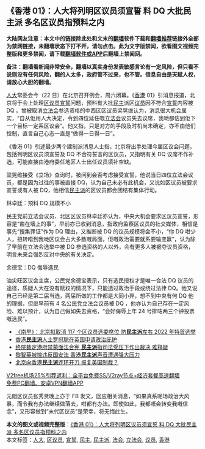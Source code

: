  <h2>《香港 01》：人大将列明区议员须宣誓 料 DQ 大批民主派 多名区议员指预料之内</h2> <p class="notice"><b>大陆网友注意：本文中的链接除此处和文末的<a href="https://github.com/bannedbook/fanqiang" >翻墙</a>软件下载和<a href="https://github.com/killgcd/justmysocks/blob/master/README.md">翻墙推荐</a>链接外全部为禁网链接，未翻墙状态下打不开，请勿点击。此为文字版禁闻，欲看图文视频完整版和更多禁闻，请下载<a href="https://github.com/bannedbook/fanqiang">翻墙软件或APP</a>后翻墙上禁闻网。</p><p>备注：翻墙看新闻非常安全，翻墙以真实身份发表敏感言论有一定风险，但只看不说则没有任何风险，翻的人太多，政府管不过来，也不管。信息自由是天赋人权，请放心大胆的翻墙。</b></p>  <div class="entry">  <p><a href="https://www.bannedbook.org/bnews/tag/%E4%BA%BA%E5%A4%A7/" class="st_tag internal_tag" rel="tag" title="标签 人大 下的日志">人大</a>常委会今（22 日）在北京召开例会，周六闭幕。《<a href="https://www.bannedbook.org/bnews/tag/%e9%a6%99%e6%b8%af/" class="st_tag internal_tag" rel="tag" title="标签 香港 下的日志">香港</a> 01》引消息报道，北京将于会上处理<a href="https://www.bannedbook.org/bnews/tag/%E5%8C%BA%E8%AE%AE%E5%91%98/" class="st_tag internal_tag" rel="tag" title="标签 区议员 下的日志">区议员</a><span class='wp_keywordlink'><a href="https://www.bannedbook.org/forum5/topic17.html" title="宣誓与预言" target="_blank">宣誓</a></span>问题，预料有大批<a href="https://www.bannedbook.org/bnews/tag/%e6%b0%91%e4%b8%bb/" class="st_tag internal_tag" rel="tag" title="标签 民主 下的日志">民主</a>派区<a href="https://www.bannedbook.org/bnews/tag/%e8%ae%ae%e5%91%98/" class="st_tag internal_tag" rel="tag" title="标签 议员 下的日志">议员</a>因不符合<a href="https://www.bannedbook.org/bnews/tag/%E5%AE%A3%E8%AA%93/" class="st_tag internal_tag" rel="tag" title="标签 宣誓 下的日志">宣誓</a>内容被 DQ 。曾被取消<a href="https://www.bannedbook.org/bnews/tag/%e7%ab%8b%e6%b3%95%e4%bc%9a/" class="st_tag internal_tag" rel="tag" title="标签 立法会 下的日志">立法会</a>参选资格的中西区区议员梁晃维认为，消息很大机会属实，“自从佢用人大决定，令到四位延任嘅立<a href="https://www.bannedbook.org/bnews/tag/%E6%B3%95%E4%BC%9A/" class="st_tag internal_tag" rel="tag" title="标签 法会 下的日志">法会</a>议员失去议席，我哋都估到佢下一个目标一定系区议会”。他又指，只是对方的手段及时机尚未确定，亦不由他们控制，直言自己心态一直是“做得一日得一日”。</p> <p>《香港 01》引述最少两个建制派消息人士指，北京将出手处理今届区议会问题，包括列明区议员须宣誓及 DQ 不合符誓言的区议员，又指明有关 DQ 议席不作补选，可能直接由港府委任地区人士出任议员填补空缺。</p>  <p>梁晃维接受《立场》查询时，被问到会否考虑接受宣誓，他说当日四位立法会议员，都是因为过往的事被直接 DQ，认为自己未必有此机会，又说如区议员被要求宣誓或有人被 DQ，他相信<a href="https://www.bannedbook.org/bnews/tag/%E6%B0%91%E4%B8%BB%E6%B4%BE/" class="st_tag internal_tag" rel="tag" title="标签 民主派 下的日志">民主派</a>的区议员都会团结有集体行动。</p> <p>林卓廷：预料 DQ 规模不小</p>  <p>民主党前立法会议员、北区区议员林卓廷亦认为，中央大机会要求区议员宣誓，形容是“凿在墙上的事”，早前亦已收到消息，指政府监察区议员的社交媒体，相信是事先“搜集罪证”作为 DQ 理由，又推断被 DQ 的议员规模将会不小，“你 DQ 咁少人，扭转唔到我哋区议会占大多数嘅局面，佢嘅政治需要就系要输变赢”，认为除了早前在立法会选举中被 DQ 参选资格的人以外，会有更多人被褫夺议员资格，明言未来会强烈反对中央的有关决定。</p> <p>余德宝：DQ 侮辱选民</p>  <p>油尖旺区议会主席，公民党余德宝表示，只有选民授权才是唯一合法 DQ 议员的途径，质疑人大在没有赋权的情况下，只能透过政治手段或绕过法律 DQ。他又说自己已经是第二届当选，两届所做的工作都是大同小异，想不到中央有何 DQ 他的理据，但继早前有 4 名公民党立法会议员被 DQ ，他亦认为自己存在一定风险、难以预计，认为自己假如失去资格，“会好侮辱上年 24 号排咗两三个钟投票嘅选民”。</p> <ul class='op-related-articles' title='相关阅读'> <li><a href='https://www.bannedbook.org/bnews/comments/20201223/1453073.html' target='_blank'>《南早》：北京拟取消 117 个区议员选委席位 防<b>民主派</b>左右 2022 年特首选举</a></li> <li><a href='https://www.bannedbook.org/bnews/cnnews/hknews/20201222/1452443.html' target='_blank'>香港<b>民主派</b>人士罗冠聪在英国申请政治庇护</a></li> <li><a href='https://www.bannedbook.org/bnews/cnnews/hknews/20201221/1452183.html' target='_blank'>终院裁定港府禁蒙面法合宪 <b>民主派</b>指司法受压下作出裁决 难释疑</a></li> <li><a href='https://www.bannedbook.org/bnews/headline/20201211/1445981.html' target='_blank'>黎智英被控违反国安法 香港<b>民主派</b>声音遭遇强大压力</a></li> <li><a href='https://www.bannedbook.org/bnews/baitai/20201209/1444847.html' target='_blank'>北京向香港<b>民主派</b>连环开刀 报复美国制裁？</a></li> </ul> <p class="texttj"> <a href="https://www.bannedbook.org/forum23/topic22702.html" target="_blank">V2free机场25%引荐返利：全平台免费SS/V2ray节点+经济套餐高速翻墙</a><br/> <a href="https://github.com/bannedbook/fanqiang/wiki/%E7%A6%81%E9%97%BB%E7%BD%91%E5%AE%89%E5%8D%93%E7%BF%BB%E5%A2%99%E6%96%B0%E9%97%BBAPP" target="_blank">免费PC翻墙、安卓VPN翻墙APP</a></p><p>元朗区议员张秀贤晚上亦于 FB 发文，回应相关消息，“如果真系呢场政治大风暴，而令我冇办法继续做落去，咁都冇办法。即使如此，我都唔会转变我嘅信念”，又形容做到“末代区议员”是荣幸，将无悔此生。</p><a name='sharetosocial'></a>       <div><b>本文的图文或视频完整版</b>：<a href='https://www.bannedbook.org/bnews/comments/20201223/1453071.html'>《香港 01》：人大将列明区议员须宣誓 料 DQ 大批民主派 多名区议员指预料之内</a></div>  </div><!--END ENTRY--> <div class="postfooter"> <div>本文标签：<a href="https://www.bannedbook.org/bnews/tag/%E4%BA%BA%E5%A4%A7/" rel="tag">人大</a>, <a href="https://www.bannedbook.org/bnews/tag/%E5%8C%BA%E8%AE%AE%E5%91%98/" rel="tag">区议员</a>, <a href="https://www.bannedbook.org/bnews/tag/%E5%AE%A3%E8%AA%93/" rel="tag">宣誓</a>, <a href="https://www.bannedbook.org/bnews/tag/%e6%b0%91%e4%b8%bb/" rel="tag">民主</a>, <a href="https://www.bannedbook.org/bnews/tag/%E6%B0%91%E4%B8%BB%E6%B4%BE/" rel="tag">民主派</a>, <a href="https://www.bannedbook.org/bnews/tag/%E6%B3%95%E4%BC%9A/" rel="tag">法会</a>, <a href="https://www.bannedbook.org/bnews/tag/%e7%ab%8b%e6%b3%95%e4%bc%9a/" rel="tag">立法会</a>, <a href="https://www.bannedbook.org/bnews/tag/%e8%ae%ae%e5%91%98/" rel="tag">议员</a>, <a href="https://www.bannedbook.org/bnews/tag/%e9%a6%99%e6%b8%af/" rel="tag">香港</a></div>  </div><!--END POSTFOOTER--> 